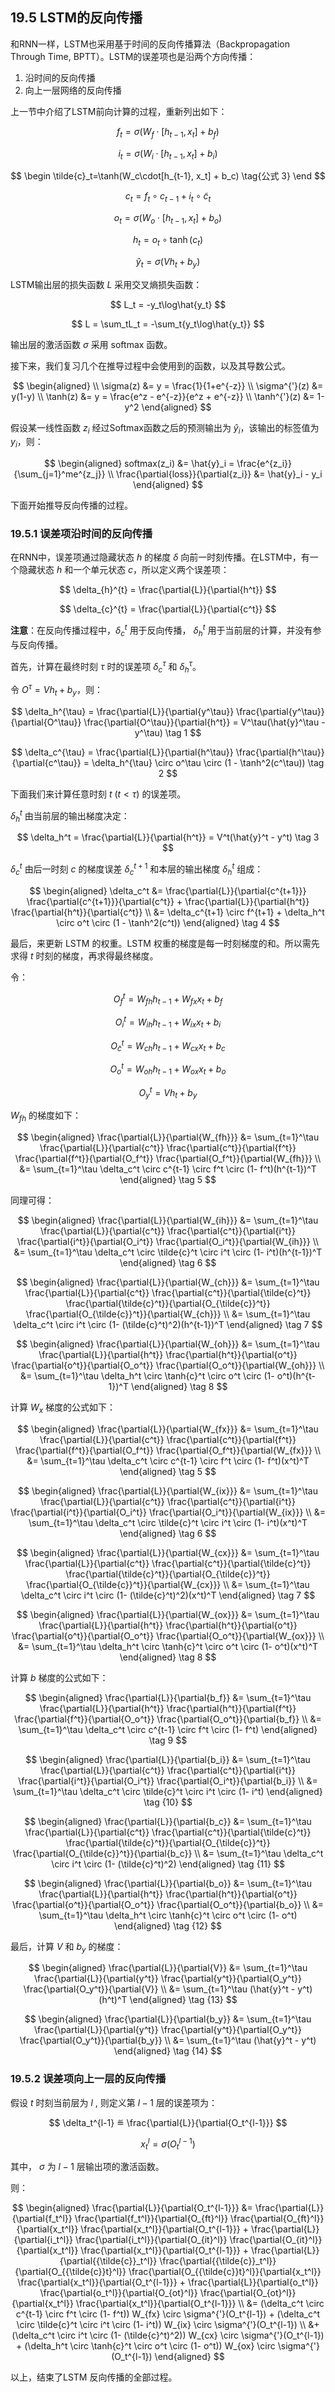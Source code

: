<!--Copyright © Microsoft Corporation. All rights reserved.
  适用于[License](https://github.com/Microsoft/ai-edu/blob/master/LICENSE.md)版权许可-->

## 19.5 LSTM的反向传播

和RNN一样，LSTM也采用基于时间的反向传播算法（Backpropagation Through Time, BPTT）。LSTM的误差项也是沿两个方向传播：
1. 沿时间的反向传播
2. 向上一层网络的反向传播

上一节中介绍了LSTM前向计算的过程，重新列出如下：

$$
f_t=\sigma(W_f\cdot[h_{t-1}, x_t] + b_f) \tag{公式 1}
$$

$$
i_t=\sigma(W_i\cdot[h_{t-1}, x_t] + b_i) \tag{公式 2}
$$

$$
\begin \tilde{c}_t=\tanh(W_c\cdot[h_{t-1}, x_t] + b_c) \tag{公式 3} \end
$$

$$
c_t=f_t \circ c_{t-1}+i_t \circ \tilde{c}_t \tag{公式 4}
$$

$$
o_t=\sigma(W_o\cdot[h_{t-1}, x_t] + b_o) \tag{公式 5}
$$

$$
h_t=o_t \circ \tanh(c_t) \tag{公式 6}
$$

$$
\hat{y}_t = \sigma(Vh_t + b_y) \tag{公式 7}
$$

LSTM输出层的损失函数 $L$ 采用交叉熵损失函数：

$$
L_t = -y_t\log\hat{y_t}
$$

$$
L = \sum_tL_t = -\sum_t{y_t\log\hat{y_t}}
$$

输出层的激活函数 $\sigma$ 采用 softmax 函数。

接下来，我们复习几个在推导过程中会使用到的函数，以及其导数公式。

$$
\begin{aligned} \\
    \sigma(z) &= y = \frac{1}{1+e^{-z}} \\
    \sigma^{'}(z) &= y(1-y) \\
    \tanh(z) &= y = \frac{e^z - e^{-z}}{e^z + e^{-z}} \\
    \tanh^{'}(z) &= 1-y^2
\end{aligned}
$$

假设某一线性函数 $z_i$ 经过Softmax函数之后的预测输出为 $\hat{y}_i$，该输出的标签值为 $y_i$，则：

$$
\begin{aligned}
    softmax(z_i) &= \hat{y}_i = \frac{e^{z_i}}{\sum_{j=1}^me^{z_j}} \\
    \frac{\partial{loss}}{\partial{z_i}} &= \hat{y}_i - y_i
\end{aligned}
$$


下面开始推导反向传播的过程。

### 19.5.1 误差项沿时间的反向传播

在RNN中，误差项通过隐藏状态 $h$ 的梯度 $\delta$ 向前一时刻传播。在LSTM中，有一个隐藏状态 $h$ 和一个单元状态 $c$，所以定义两个误差项：

$$
\delta_{h}^{t} = \frac{\partial{L}}{\partial{h^t}}
$$

$$
\delta_{c}^{t} = \frac{\partial{L}}{\partial{c^t}}
$$

**注意**：在反向传播过程中，$\delta_{c}^{t}$ 用于反向传播， $\delta_{h}^{t}$ 用于当前层的计算，并没有参与反向传播。

首先，计算在最终时刻 $\tau$ 时的误差项 $\delta_{c}^{\tau}$ 和 $\delta_{h}^{\tau}$。

令 $O^\tau = Vh_t + b_y$，则：

$$
\delta_h^{\tau} = \frac{\partial{L}}{\partial{y^\tau}} \frac{\partial{y^\tau}}{\partial{O^\tau}} \frac{\partial{O^\tau}}{\partial{h^t}} = V^\tau(\hat{y}^\tau - y^\tau) \tag 1
$$

$$
\delta_c^{\tau} = \frac{\partial{L}}{\partial{h^\tau}} \frac{\partial{h^\tau}}{\partial{c^\tau}} = \delta_h^{\tau} \circ o^\tau \circ (1 - \tanh^2(c^\tau))  \tag 2
$$

下面我们来计算任意时刻 $t$ $(t < \tau)$ 的误差项。

$\delta_h^t$ 由当前层的输出梯度决定：

$$
\delta_h^t = \frac{\partial{L}}{\partial{h^t}} = V^t(\hat{y}^t - y^t) \tag 3
$$

$\delta_c^t$ 由后一时刻 $c$ 的梯度误差 $\delta_{c}^{t+1}$ 和本层的输出梯度 $\delta_h^t$ 组成：

$$
\begin{aligned}
\delta_c^t &= \frac{\partial{L}}{\partial{c^{t+1}}} \frac{\partial{c^{t+1}}}{\partial{c^t}} + \frac{\partial{L}}{\partial{h^t}} \frac{\partial{h^t}}{\partial{c^t}} \\
&= \delta_c^{t+1} \circ f^{t+1} + \delta_h^t \circ o^t \circ (1 - \tanh^2(c^t))
\end{aligned} \tag 4
$$

最后，来更新 LSTM 的权重。LSTM 权重的梯度是每一时刻梯度的和。所以需先求得 $t$ 时刻的梯度，再求得最终梯度。

令：

$$
O_f^t=W_{fh}h_{t-1} + W_{fx}x_t + b_f
$$

$$
O_i^t=W_{ih}h_{t-1} + W_{ix}x_t + b_i
$$

$$
O_{\tilde{c}}^t=W_{ch}h_{t-1} + W_{cx}x_t + b_c
$$

$$
O_o^t=W_{oh}h_{t-1} + W_{ox}x_t + b_o
$$

$$
O_y^t=Vh_t + b_y
$$

$W_{fh}$ 的梯度如下：

$$
\begin{aligned}
\frac{\partial{L}}{\partial{W_{fh}}} &= \sum_{t=1}^\tau \frac{\partial{L}}{\partial{c^t}} \frac{\partial{c^t}}{\partial{f^t}} \frac{\partial{f^t}}{\partial{O_f^t}} \frac{\partial{O_f^t}}{\partial{W_{fh}}} \\
&= \sum_{t=1}^\tau \delta_c^t \circ c^{t-1} \circ f^t \circ (1- f^t)(h^{t-1})^T
\end{aligned} \tag 5
$$

同理可得：

$$
\begin{aligned}
\frac{\partial{L}}{\partial{W_{ih}}} &= \sum_{t=1}^\tau \frac{\partial{L}}{\partial{c^t}} \frac{\partial{c^t}}{\partial{i^t}} \frac{\partial{i^t}}{\partial{O_i^t}} \frac{\partial{O_i^t}}{\partial{W_{ih}}} \\
&= \sum_{t=1}^\tau \delta_c^t \circ \tilde{c}^t \circ i^t \circ (1- i^t)(h^{t-1})^T
\end{aligned} \tag 6
$$

$$
\begin{aligned}
\frac{\partial{L}}{\partial{W_{ch}}} &= \sum_{t=1}^\tau \frac{\partial{L}}{\partial{c^t}} \frac{\partial{c^t}}{\partial{\tilde{c}^t}} \frac{\partial{\tilde{c}^t}}{\partial{O_{\tilde{c}}^t}} \frac{\partial{O_{\tilde{c}}^t}}{\partial{W_{ch}}} \\
&= \sum_{t=1}^\tau \delta_c^t \circ i^t \circ (1- (\tilde{c}^t)^2)(h^{t-1})^T
\end{aligned} \tag 7
$$

$$
\begin{aligned}
\frac{\partial{L}}{\partial{W_{oh}}} &= \sum_{t=1}^\tau \frac{\partial{L}}{\partial{h^t}} \frac{\partial{h^t}}{\partial{o^t}} \frac{\partial{o^t}}{\partial{O_o^t}} \frac{\partial{O_o^t}}{\partial{W_{oh}}} \\
&= \sum_{t=1}^\tau \delta_h^t \circ \tanh{c}^t \circ o^t \circ (1- o^t)(h^{t-1})^T
\end{aligned} \tag 8
$$

计算 $W_x$ 梯度的公式如下：

$$
\begin{aligned}
\frac{\partial{L}}{\partial{W_{fx}}} &= \sum_{t=1}^\tau \frac{\partial{L}}{\partial{c^t}} \frac{\partial{c^t}}{\partial{f^t}} \frac{\partial{f^t}}{\partial{O_f^t}} \frac{\partial{O_f^t}}{\partial{W_{fx}}} \\
&= \sum_{t=1}^\tau \delta_c^t \circ c^{t-1} \circ f^t \circ (1- f^t)(x^t)^T
\end{aligned} \tag 5
$$

$$
\begin{aligned}
\frac{\partial{L}}{\partial{W_{ix}}} &= \sum_{t=1}^\tau \frac{\partial{L}}{\partial{c^t}} \frac{\partial{c^t}}{\partial{i^t}} \frac{\partial{i^t}}{\partial{O_i^t}} \frac{\partial{O_i^t}}{\partial{W_{ix}}} \\
&= \sum_{t=1}^\tau \delta_c^t \circ \tilde{c}^t \circ i^t \circ (1- i^t)(x^t)^T
\end{aligned} \tag 6
$$

$$
\begin{aligned}
\frac{\partial{L}}{\partial{W_{cx}}} &= \sum_{t=1}^\tau \frac{\partial{L}}{\partial{c^t}} \frac{\partial{c^t}}{\partial{\tilde{c}^t}} \frac{\partial{\tilde{c}^t}}{\partial{O_{\tilde{c}}^t}} \frac{\partial{O_{\tilde{c}}^t}}{\partial{W_{cx}}} \\
&= \sum_{t=1}^\tau \delta_c^t \circ i^t \circ (1- (\tilde{c}^t)^2)(x^t)^T
\end{aligned} \tag 7
$$

$$
\begin{aligned}
\frac{\partial{L}}{\partial{W_{ox}}} &= \sum_{t=1}^\tau \frac{\partial{L}}{\partial{h^t}} \frac{\partial{h^t}}{\partial{o^t}} \frac{\partial{o^t}}{\partial{O_o^t}} \frac{\partial{O_o^t}}{\partial{W_{ox}}} \\
&= \sum_{t=1}^\tau \delta_h^t \circ \tanh{c}^t \circ o^t \circ (1- o^t)(x^t)^T
\end{aligned} \tag 8
$$

计算 $b$ 梯度的公式如下：

$$
\begin{aligned}
\frac{\partial{L}}{\partial{b_f}} &= \sum_{t=1}^\tau \frac{\partial{L}}{\partial{h^t}} \frac{\partial{h^t}}{\partial{f^t}} \frac{\partial{f^t}}{\partial{O_o^t}} \frac{\partial{O_o^t}}{\partial{b_f}} \\
&= \sum_{t=1}^\tau \delta_c^t \circ c^{t-1} \circ f^t \circ (1- f^t)
\end{aligned} \tag 9
$$

$$
\begin{aligned}
\frac{\partial{L}}{\partial{b_i}} &= \sum_{t=1}^\tau \frac{\partial{L}}{\partial{c^t}} \frac{\partial{c^t}}{\partial{i^t}} \frac{\partial{i^t}}{\partial{O_i^t}} \frac{\partial{O_i^t}}{\partial{b_i}} \\
&= \sum_{t=1}^\tau \delta_c^t \circ \tilde{c}^t \circ i^t \circ (1- i^t)
\end{aligned} \tag {10}
$$

$$
\begin{aligned}
\frac{\partial{L}}{\partial{b_c}} &= \sum_{t=1}^\tau \frac{\partial{L}}{\partial{c^t}} \frac{\partial{c^t}}{\partial{\tilde{c}^t}} \frac{\partial{\tilde{c}^t}}{\partial{O_{\tilde{c}}^t}} \frac{\partial{O_{\tilde{c}}^t}}{\partial{b_c}} \\
&= \sum_{t=1}^\tau \delta_c^t \circ i^t \circ (1- (\tilde{c}^t)^2)
\end{aligned} \tag {11}
$$

$$
\begin{aligned}
\frac{\partial{L}}{\partial{b_o}} &= \sum_{t=1}^\tau \frac{\partial{L}}{\partial{h^t}} \frac{\partial{h^t}}{\partial{o^t}} \frac{\partial{o^t}}{\partial{O_o^t}} \frac{\partial{O_o^t}}{\partial{b_o}} \\
&= \sum_{t=1}^\tau \delta_h^t \circ \tanh{c}^t \circ o^t \circ (1- o^t)
\end{aligned} \tag {12}
$$

最后，计算 $V$ 和 $b_y$ 的梯度：

$$
\begin{aligned}
\frac{\partial{L}}{\partial{V}} &= \sum_{t=1}^\tau \frac{\partial{L}}{\partial{y^t}} \frac{\partial{y^t}}{\partial{O_y^t}} \frac{\partial{O_y^t}}{\partial{V}} \\
&= \sum_{t=1}^\tau (\hat{y}^t - y^t)(h^t)^T
\end{aligned} \tag {13}
$$

$$
\begin{aligned}
\frac{\partial{L}}{\partial{b_y}} &= \sum_{t=1}^\tau \frac{\partial{L}}{\partial{y^t}} \frac{\partial{y^t}}{\partial{O_y^t}} \frac{\partial{O_y^t}}{\partial{b_y}} \\
&= \sum_{t=1}^\tau (\hat{y}^t - y^t)
\end{aligned} \tag {14}
$$


### 19.5.2 误差项向上一层的反向传播

假设 $t$ 时刻当前层为 $l$ , 则定义第 $l-1$ 层的误差项为：

$$
\delta_t^{l-1} ≝ \frac{\partial{L}}{\partial{O_t^{l-1}}}
$$

$$
x_t^l = \sigma(O_t^{l-1})
$$

其中， $\sigma$ 为 $l-1$ 层输出项的激活函数。

则：

$$
\begin{aligned}
    \frac{\partial{L}}{\partial{O_t^{l-1}}} &= \frac{\partial{L}}{\partial{f_t^l}} \frac{\partial{f_t^l}}{\partial{O_{ft}^l}} \frac{\partial{O_{ft}^l}}{\partial{x_t^l}}  \frac{\partial{x_t^l}}{\partial{O_t^{l-1}}}
    + \frac{\partial{L}}{\partial{i_t^l}} \frac{\partial{i_t^l}}{\partial{O_{it}^l}} \frac{\partial{O_{it}^l}}{\partial{x_t^l}}  \frac{\partial{x_t^l}}{\partial{O_t^{l-1}}}
    + \frac{\partial{L}}{\partial{{\tilde{c}}_t^l}} \frac{\partial{{\tilde{c}}_t^l}}{\partial{O_{{\tilde{c}}t}^l}} \frac{\partial{O_{{\tilde{c}}t}^l}}{\partial{x_t^l}}  \frac{\partial{x_t^l}}{\partial{O_t^{l-1}}}
    + \frac{\partial{L}}{\partial{o_t^l}} \frac{\partial{o_t^l}}{\partial{O_{ot}^l}} \frac{\partial{O_{ot}^l}}{\partial{x_t^l}}  \frac{\partial{x_t^l}}{\partial{O_t^{l-1}}}
    \\
    &= (\delta_c^t \circ c^{t-1} \circ f^t \circ (1- f^t)) W_{fx} \circ \sigma^{'}(O_t^{l-1})
    + (\delta_c^t \circ \tilde{c}^t \circ i^t \circ (1- i^t)) W_{ix} \circ \sigma^{'}(O_t^{l-1}) \\
    &+ (\delta_c^t \circ i^t \circ (1- (\tilde{c}^t)^2)) W_{cx} \circ \sigma^{'}(O_t^{l-1})
    + (\delta_h^t \circ \tanh{c}^t \circ o^t \circ (1- o^t)) W_{ox} \circ \sigma^{'}(O_t^{l-1})
\end{aligned}
$$

以上，结束了LSTM 反向传播的全部过程。

